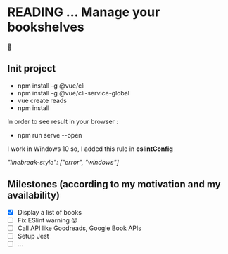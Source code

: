 # READING ... Manage your bookshelves

:open_book:
## Init project
- npm install -g @vue/cli
- npm install -g @vue/cli-service-global
- vue create reads
- npm install

In order to see result in your browser :
 - npm run serve --open

I work in Windows 10 so, I added this rule in **eslintConfig**

  *"linebreak-style": ["error", "windows"]*


## Milestones (according to my motivation and my availability)

- [x] Display a list of books
- [ ] Fix ESlint warning :stuck_out_tongue:
- [ ] Call API like Goodreads, Google Book APIs
- [ ] Setup Jest
- [ ] ...
